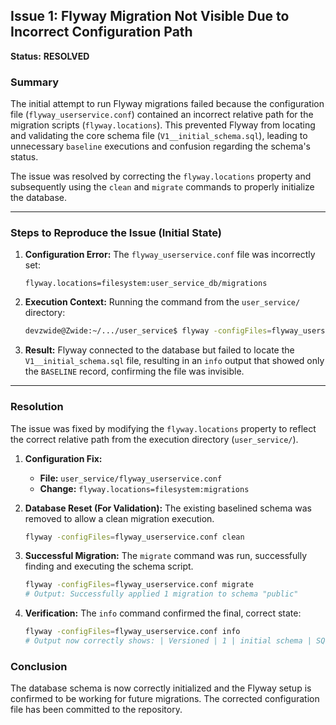 ## Issue 1: Flyway Migration Not Visible Due to Incorrect Configuration Path

**Status:** **RESOLVED**

### Summary

The initial attempt to run Flyway migrations failed because the configuration file (`flyway_userservice.conf`) contained an incorrect relative path for the migration scripts (`flyway.locations`). This prevented Flyway from locating and validating the core schema file (`V1__initial_schema.sql`), leading to unnecessary `baseline` executions and confusion regarding the schema's status.

The issue was resolved by correcting the `flyway.locations` property and subsequently using the `clean` and `migrate` commands to properly initialize the database.

-----

### Steps to Reproduce the Issue (Initial State)

1.  **Configuration Error:** The `flyway_userservice.conf` file was incorrectly set:
    ```properties
    flyway.locations=filesystem:user_service_db/migrations
    ```
2.  **Execution Context:** Running the command from the `user_service/` directory:
    ```bash
    devzwide@Zwide:~/.../user_service$ flyway -configFiles=flyway_userservice.conf info
    ```
3.  **Result:** Flyway connected to the database but failed to locate the `V1__initial_schema.sql` file, resulting in an `info` output that showed only the `BASELINE` record, confirming the file was invisible.

-----

### Resolution

The issue was fixed by modifying the `flyway.locations` property to reflect the correct relative path from the execution directory (`user_service/`).

1.  **Configuration Fix:**

    * **File:** `user_service/flyway_userservice.conf`
    * **Change:** `flyway.locations=filesystem:migrations`

2.  **Database Reset (For Validation):** The existing baselined schema was removed to allow a clean migration execution.

    ```bash
    flyway -configFiles=flyway_userservice.conf clean
    ```

3.  **Successful Migration:** The `migrate` command was run, successfully finding and executing the schema script.

    ```bash
    flyway -configFiles=flyway_userservice.conf migrate
    # Output: Successfully applied 1 migration to schema "public"
    ```

4.  **Verification:** The `info` command confirmed the final, correct state:

    ```bash
    flyway -configFiles=flyway_userservice.conf info
    # Output now correctly shows: | Versioned | 1 | initial schema | SQL | ... | Success |
    ```

### Conclusion

The database schema is now correctly initialized and the Flyway setup is confirmed to be working for future migrations. The corrected configuration file has been committed to the repository.